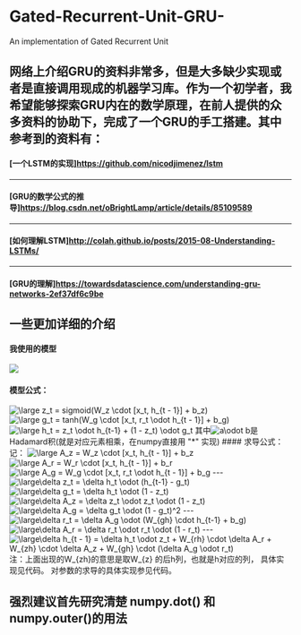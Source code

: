 # Gated-Recurrent-Unit-GRU-
An implementation of Gated Recurrent Unit
## 网络上介绍GRU的资料非常多，但是大多缺少实现或者是直接调用现成的机器学习库。作为一个初学者，我希望能够探索GRU内在的数学原理，在前人提供的众多资料的协助下，完成了一个GRU的手工搭建。其中参考到的资料有：
#### [一个LSTM的实现]https://github.com/nicodjimenez/lstm
---
#### [GRU的数学公式的推导]https://blog.csdn.net/oBrightLamp/article/details/85109589
---
#### [如何理解LSTM]http://colah.github.io/posts/2015-08-Understanding-LSTMs/
---
#### [GRU的理解]https://towardsdatascience.com/understanding-gru-networks-2ef37df6c9be
## 一些更加详细的介绍
#### 我使用的模型
<img src=http://gwjyhs.com/t6/702/1557153496x2728278877.png />

#### 模型公式：
<img src="https://latex.codecogs.com/png.latex?\fn_cs&space;\large&space;z_t&space;=&space;sigmoid(W_z&space;\cdot&space;[x_t,&space;h_{t&space;-&space;1}]&space;&plus;&space;b_z)" title="\large z_t = sigmoid(W_z \cdot [x_t, h_{t - 1}] + b_z)" />
<img src="https://latex.codecogs.com/png.latex?\fn_cs&space;\large&space;g_t&space;=&space;tanh(W_g&space;\cdot&space;[x_t,&space;r_t&space;\odot&space;h_{t&space;-&space;1}]&space;&plus;&space;b_g)" title="\large g_t = tanh(W_g \cdot [x_t, r_t \odot h_{t - 1}] + b_g)" />
<img src="https://latex.codecogs.com/png.latex?\fn_cs&space;\large&space;h_t&space;=&space;z_t&space;\odot&space;h_{t-1}&space;&plus;&space;(1&space;-&space;z_t)&space;\odot&space;g_t" title="\large h_t = z_t \odot h_{t-1} + (1 - z_t) \odot g_t" />
其中<img src="https://latex.codecogs.com/png.latex?\fn_cs&space;a\odot&space;b" title="a\odot b" />是Hadamard积(就是对应元素相乘，在numpy直接用 "*" 实现)
#### 求导公式：
记：
<img src="https://latex.codecogs.com/png.latex?\fn_cs&space;\large&space;A_z&space;=&space;W_z&space;\cdot&space;[x_t,&space;h_{t&space;-&space;1}]&space;&plus;&space;b_z" title="\large A_z = W_z \cdot [x_t, h_{t - 1}] + b_z" />
<img src="https://latex.codecogs.com/png.latex?\fn_cs&space;\large&space;A_r&space;=&space;W_r&space;\cdot&space;[x_t,&space;h_{t&space;-&space;1}]&space;&plus;&space;b_r" title="\large A_r = W_r \cdot [x_t, h_{t - 1}] + b_r" />
<img src="https://latex.codecogs.com/png.latex?\fn_cs&space;\large&space;A_g&space;=&space;W_g&space;\cdot&space;[x_t,&space;r_t&space;\odot&space;h_{t&space;-&space;1}]&space;&plus;&space;b_g" title="\large A_g = W_g \cdot [x_t, r_t \odot h_{t - 1}] + b_g" />
---
<img src="https://latex.codecogs.com/png.latex?\fn_cs&space;\large\delta&space;z_t&space;=&space;\delta&space;h_t&space;\odot&space;(h_{t-1}&space;-&space;g_t)" title="\large\delta z_t = \delta h_t \odot (h_{t-1} - g_t)" />
<img src="https://latex.codecogs.com/png.latex?\fn_cs&space;\large\delta&space;g_t&space;=&space;\delta&space;h_t&space;\odot&space;(1&space;-&space;z_t)" title="\large\delta g_t = \delta h_t \odot (1 - z_t)" />
<img src="https://latex.codecogs.com/png.latex?\fn_cs&space;\large\delta&space;A_z&space;=&space;\delta&space;z_t&space;\odot&space;z_t&space;\odot&space;(1&space;-&space;z_t)" title="\large\delta A_z = \delta z_t \odot z_t \odot (1 - z_t)" />
<img src="https://latex.codecogs.com/png.latex?\fn_cs&space;\large\delta&space;A_g&space;=&space;\delta&space;g_t&space;\odot&space;(1&space;-&space;g_t)^2" title="\large\delta A_g = \delta g_t \odot (1 - g_t)^2" />
---
<img src="https://latex.codecogs.com/png.latex?\fn_cs&space;\large\delta&space;r_t&space;=&space;\delta&space;A_g&space;\odot&space;(W_{gh}^T&space;\cdot&space;h_{t-1}&space;&plus;&space;b_g)" title="\large\delta r_t = \delta A_g \odot (W_{gh} \cdot h_{t-1} + b_g)" />
<img src="https://latex.codecogs.com/png.latex?\fn_cs&space;\large\delta&space;A_r&space;=&space;\delta&space;r_t&space;\odot&space;r_t&space;\odot&space;(1&space;-&space;r_t)" title="\large\delta A_r = \delta r_t \odot r_t \odot (1 - r_t)" />
---
<img src="https://latex.codecogs.com/png.latex?\fn_cs&space;\large\delta&space;h_{t&space;-&space;1}&space;=&space;\delta&space;h_t&space;\odot&space;z_t&space;&plus;&space;W_{rh}&space;\cdot&space;\delta&space;A_r&space;&plus;&space;W_{zh}&space;\cdot&space;\delta&space;A_z&space;&plus;&space;W_{gh}&space;\cdot&space;(\delta&space;A_g&space;\odot&space;r_t)" title="\large\delta h_{t - 1} = \delta h_t \odot z_t + W_{rh} \cdot \delta A_r + W_{zh} \cdot \delta A_z + W_{gh} \cdot (\delta A_g \odot r_t)" />
注：上面出现的W_{zh}的意思是取W_{z} 的后h列，也就是h对应的列，
具体实现见代码。
对参数的求导的具体实现参见代码。

## 强烈建议首先研究清楚 numpy.dot() 和numpy.outer()的用法
